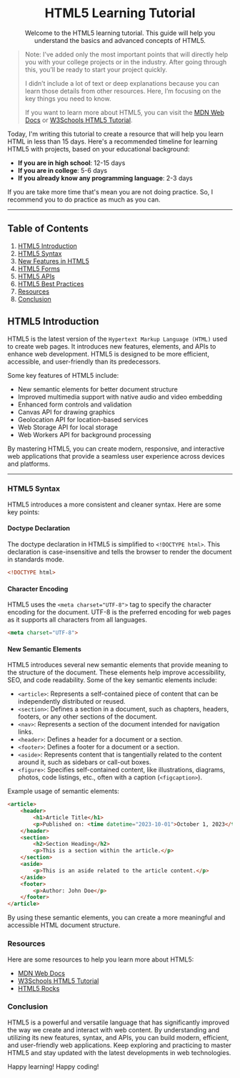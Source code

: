 <!-- Maa World Foundation 🤗 -->
<!-- Email: maaworldfoundation@gmail.com -->
<!-- LinkedIn: https://www.linkedin.com/company/maa-world/ -->

<div align="center">
    <h1>HTML5 Learning Tutorial</h1>
    <p>Welcome to the HTML5 learning tutorial. This guide will help you understand the basics and advanced concepts of HTML5.</p>
</div>

>
> Note: I’ve added only the most important points that will directly help you with your college projects or in the industry. After going through this, you’ll be ready to start your project quickly.
> 
> I didn’t include a lot of text or deep explanations because you can learn those details from other resources. Here, I’m focusing on the key things you need to know.
> 
> If you want to learn more about HTML5, you can visit the [MDN Web Docs](https://developer.mozilla.org/en-US/docs/Web/Guide/HTML/HTML5) or [W3Schools HTML5 Tutorial](https://www.w3schools.com/html/html5_intro.asp).
> 

Today, I'm writing this tutorial to create a resource that will help you learn HTML in less than 15 days. Here's a recommended timeline for learning HTML5 with projects, based on your educational background:

- **If you are in high school**: 12-15 days 
- **If you are in college**: 5-6 days 
- **If you already know any programming language**: 2-3 days 

If you are take more time that's mean you are not doing practice. So, I recommend you to do practice as much as you can.

---

## Table of Contents
1. [HTML5 Introduction](#html5-introduction)   
2. [HTML5 Syntax](#html5-syntax)
3. [New Features in HTML5](#new-features-in-html5)
4. [HTML5 Forms](#html5-forms)
5. [HTML5 APIs](#html5-apis)
6. [HTML5 Best Practices](#html5-best-practices)
7. [Resources](#resources)
8. [Conclusion](#conclusion)


## HTML5 Introduction
HTML5 is the latest version of the `Hypertext Markup Language (HTML)` used to create web pages. It introduces new features, elements, and APIs to enhance web development. HTML5 is designed to be more efficient, accessible, and user-friendly than its predecessors.

Some key features of HTML5 include:
- New semantic elements for better document structure
- Improved multimedia support with native audio and video embedding
- Enhanced form controls and validation
- Canvas API for drawing graphics
- Geolocation API for location-based services
- Web Storage API for local storage
- Web Workers API for background processing

By mastering HTML5, you can create modern, responsive, and interactive web applications that provide a seamless user experience across devices and platforms.

---

### HTML5 Syntax
HTML5 introduces a more consistent and cleaner syntax. Here are some key points:

#### Doctype Declaration
The doctype declaration in HTML5 is simplified to `<!DOCTYPE html>`. This declaration is case-insensitive and tells the browser to render the document in standards mode.

```html
<!DOCTYPE html>
```

#### Character Encoding
HTML5 uses the `<meta charset="UTF-8">` tag to specify the character encoding for the document. UTF-8 is the preferred encoding for web pages as it supports all characters from all languages.

```html
<meta charset="UTF-8">
```

#### New Semantic Elements
HTML5 introduces several new semantic elements that provide meaning to the structure of the document. These elements help improve accessibility, SEO, and code readability. Some of the key semantic elements include:

- `<article>`: Represents a self-contained piece of content that can be independently distributed or reused.
- `<section>`: Defines a section in a document, such as chapters, headers, footers, or any other sections of the document.
- `<nav>`: Represents a section of the document intended for navigation links.
- `<header>`: Defines a header for a document or a section.
- `<footer>`: Defines a footer for a document or a section.
- `<aside>`: Represents content that is tangentially related to the content around it, such as sidebars or call-out boxes.
- `<figure>`: Specifies self-contained content, like illustrations, diagrams, photos, code listings, etc., often with a caption (`<figcaption>`).

Example usage of semantic elements:

```html
<article>
    <header>
        <h1>Article Title</h1>
        <p>Published on: <time datetime="2023-10-01">October 1, 2023</time></p>
    </header>
    <section>
        <h2>Section Heading</h2>
        <p>This is a section within the article.</p>
    </section>
    <aside>
        <p>This is an aside related to the article content.</p>
    </aside>
    <footer>
        <p>Author: John Doe</p>
    </footer>
</article>
```

By using these semantic elements, you can create a more meaningful and accessible HTML document structure.






### Resources
Here are some resources to help you learn more about HTML5:
- [MDN Web Docs](https://developer.mozilla.org/en-US/docs/Web/Guide/HTML/HTML5)
- [W3Schools HTML5 Tutorial](https://www.w3schools.com/html/html5_intro.asp)
- [HTML5 Rocks](http://www.html5rocks.com/)

### Conclusion
HTML5 is a powerful and versatile language that has significantly improved the way we create and interact with web content. By understanding and utilizing its new features, syntax, and APIs, you can build modern, efficient, and user-friendly web applications. Keep exploring and practicing to master HTML5 and stay updated with the latest developments in web technologies.

Happy learning! Happy coding!